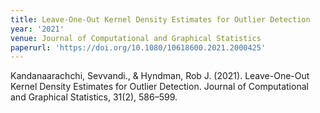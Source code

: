 ```yaml
---
title: Leave-One-Out Kernel Density Estimates for Outlier Detection
year: '2021'
venue: Journal of Computational and Graphical Statistics
paperurl: 'https://doi.org/10.1080/10618600.2021.2000425'
---
```

Kandanaarachchi, Sevvandi., & Hyndman, Rob J. (2021). Leave-One-Out Kernel Density Estimates for Outlier Detection. Journal of Computational and Graphical Statistics, 31(2), 586–599. 
